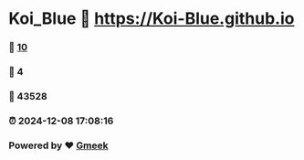 # Koi_Blue :link: https://Koi-Blue.github.io 
### :page_facing_up: [10](https://Koi-Blue.github.io/tag.html) 
### :speech_balloon: 4 
### :hibiscus: 43528 
### :alarm_clock: 2024-12-08 17:08:16 
### Powered by :heart: [Gmeek](https://github.com/Meekdai/Gmeek)
